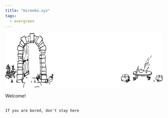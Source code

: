 ```yaml
---
title: "mirenko.xyz"
tags:
  - evergreen
---
```

<img src="./banner.svg" width="701" height="175">

Welcome!

```

If you are bored, don't stay here

```
